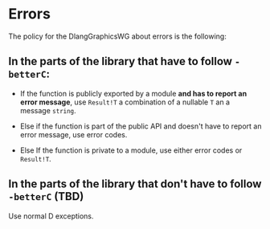 # Errors

The policy for the DlangGraphicsWG about errors is the following:

## In the parts of the library that have to follow `-betterC`:

- If the function is publicly exported by a module **and has to report an error message**,
  use `Result!T` a combination of a nullable `T` an a message `string`.

- Else if the function is part of the public API and doesn't have to report an error message, 
  use error codes.

- Else If the function is private to a module, use either error codes or `Result!T`.


## In the parts of the library that don't have to follow `-betterC` (TBD)

Use normal D exceptions.
